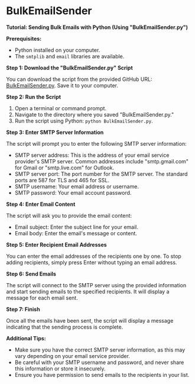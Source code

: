 # BulkEmailSender

**Tutorial: Sending Bulk Emails with Python (Using "BulkEmailSender.py")**

**Prerequisites:**
- Python installed on your computer.
- The `smtplib` and `email` libraries are available.

**Step 1: Download the "BulkEmailSender.py" Script**

You can download the script from the provided GitHub URL: [BulkEmailSender.py](https://raw.githubusercontent.com/YuanLiuchang/BulkEmailSender/main/BulkEmailSender.py). Save it to your computer.

**Step 2: Run the Script**

1. Open a terminal or command prompt.
2. Navigate to the directory where you saved "BulkEmailSender.py."
3. Run the script using Python: `python BulkEmailSender.py`.

**Step 3: Enter SMTP Server Information**

The script will prompt you to enter the following SMTP server information:

- SMTP server address: This is the address of your email service provider's SMTP server. Common addresses include "smtp.gmail.com" for Gmail or "smtp.live.com" for Outlook.
- SMTP server port: The port number for the SMTP server. The standard ports are 587 for TLS and 465 for SSL.
- SMTP username: Your email address or username.
- SMTP password: Your email account password.

**Step 4: Enter Email Content**

The script will ask you to provide the email content:

- Email subject: Enter the subject line for your email.
- Email body: Enter the email's message or content.

**Step 5: Enter Recipient Email Addresses**

You can enter the email addresses of the recipients one by one. To stop adding recipients, simply press Enter without typing an email address.

**Step 6: Send Emails**

The script will connect to the SMTP server using the provided information and start sending emails to the specified recipients. It will display a message for each email sent.

**Step 7: Finish**

Once all the emails have been sent, the script will display a message indicating that the sending process is complete.

**Additional Tips:**
- Make sure you have the correct SMTP server information, as this may vary depending on your email service provider.
- Be careful with your SMTP username and password, and never share this information or store it insecurely.
- Ensure you have permission to send emails to the recipients in your list.
